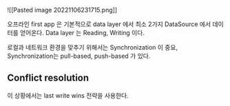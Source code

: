 ![[Pasted image 20221106231715.png]]

오프라인 first app 은 기본적으로 data layer 에서 최소 2가지 DataSource 에서 데이터를 얻어온다.
Data layer 는 Reading, Writing 이다. 

로컬과 네트워크 환경을 맞추기 위해서는 Synchronization 이 중요, Synchronization는 pull-based, push-based 가 있다. 

## Conflict resolution
이 상황에서는 last write wins 전략을 사용한다. 
